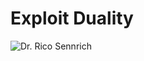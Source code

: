 # Exploit Duality

![[Dr. Rico Sennrich](http://homepages.inf.ed.ac.uk/rsennric/)](http://homepages.inf.ed.ac.uk/rsennric/files/rico-klein2.jpg)